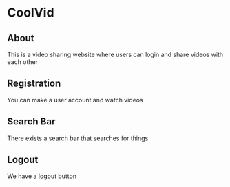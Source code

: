 # CoolVid

## About
This is a video sharing website where users can login and share videos with each other

## Registration
You can make a user account and watch videos
## Search Bar
There exists a search bar that searches for things
## Logout
We have a logout button 
